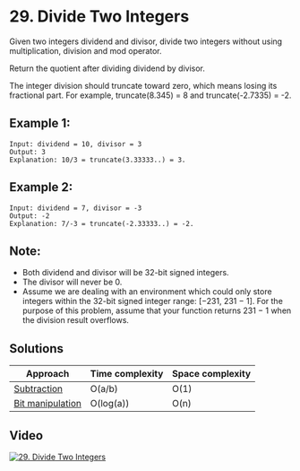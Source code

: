 # 29. Divide Two Integers

Given two integers dividend and divisor, divide two integers without using multiplication, division and mod operator.

Return the quotient after dividing dividend by divisor.

The integer division should truncate toward zero, which means losing its fractional part. For example, truncate(8.345) = 8 and truncate(-2.7335) = -2.

## Example 1:

```
Input: dividend = 10, divisor = 3
Output: 3
Explanation: 10/3 = truncate(3.33333..) = 3.
```

## Example 2:

```
Input: dividend = 7, divisor = -3
Output: -2
Explanation: 7/-3 = truncate(-2.33333..) = -2.
```

## Note:

* Both dividend and divisor will be 32-bit signed integers.
* The divisor will never be 0.
* Assume we are dealing with an environment which could only store integers within the 32-bit signed integer range: [−231,  231 − 1]. For the purpose of this problem, assume that your function returns 231 − 1 when the division result overflows.

## Solutions

|   Approach  | Time complexity | Space complexity |
|-------------|-----------------|------------------|
| [Subtraction](solution1.md) | O(a/b) | O(1) |
| [Bit manipulation](solution2.md) | O(log(a)) | O(n) |

## Video

[![29. Divide Two Integers](http://img.youtube.com/vi/43wgcyntnLQ/0.jpg)](http://www.youtube.com/watch?v=43wgcyntnLQ&list=PL9YvZlrMIj4msDfX2rTsl4hwETiKiwsy3 "29. Divide Two Integers")
